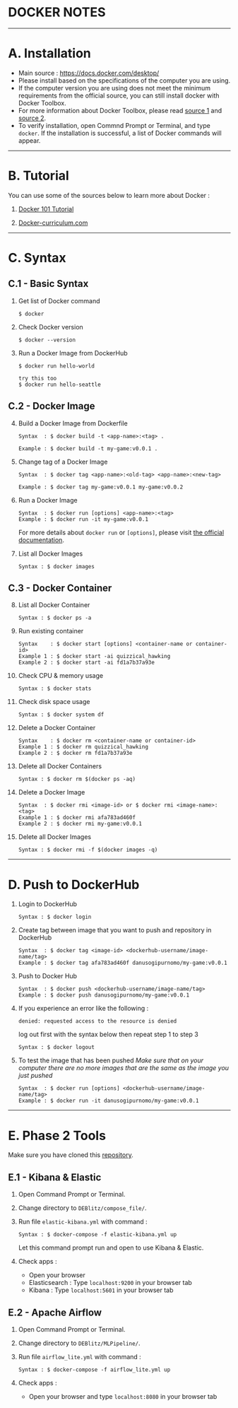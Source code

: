 # DOCKER NOTES

---
# A. Installation
- Main source : https://docs.docker.com/desktop/
- Please install based on the specifications of the computer you are using.
- If the computer version you are using does not meet the minimum requirements from the official source, you can still install docker with Docker Toolbox. 
- For more information about Docker Toolbox, please read [source 1](https://www.upwork.com/resources/docker-toolbox) and [source 2](https://nickjanetakis.com/blog/should-you-use-the-docker-toolbox-or-docker-for-mac-windows).
- To verify installation, open Commnd Prompt or Terminal, and type `docker`. If the installation is successful, a list of Docker commands will appear.

---
# B. Tutorial
You can use some of the sources below to learn more about Docker :
1. [Docker 101 Tutorial](https://www.docker.com/101-tutorial/)
   
2. [Docker-curriculum.com](https://docker-curriculum.com/)

---
# C. Syntax
## C.1 - Basic Syntax
1. Get list of Docker command
   ```
   $ docker
   ```

2. Check Docker version
   ```
   $ docker --version
   ```

3. Run a Docker Image from DockerHub
   ```
   $ docker run hello-world
   
   try this too
   $ docker run hello-seattle
   ```

## C.2 - Docker Image
4. Build a Docker Image from Dockerfile
   ```
   Syntax  : $ docker build -t <app-name>:<tag> .
   
   Example : $ docker build -t my-game:v0.0.1 .
   ```

5. Change tag of a Docker Image
   ```
   Syntax  : $ docker tag <app-name>:<old-tag> <app-name>:<new-tag>

   Example : $ docker tag my-game:v0.0.1 my-game:v0.0.2
   ```

6. Run a Docker Image
   ```
   Syntax  : $ docker run [options] <app-name>:<tag>
   Example : $ docker run -it my-game:v0.0.1
   ```
   For more details about `docker run` or `[options]`, please visit [the official documentation](https://docs.docker.com/engine/reference/run/).

7. List all Docker Images
   ```
   Syntax : $ docker images
   ```

## C.3 - Docker Container


8. List all Docker Container
   ```
   Syntax : $ docker ps -a
   ```

9. Run existing container
   ```
   Syntax    : $ docker start [options] <container-name or container-id>
   Example 1 : $ docker start -ai quizzical_hawking
   Example 2 : $ docker start -ai fd1a7b37a93e
   ```

10. Check CPU & memory usage
    ```
    Syntax : $ docker stats
    ```

11. Check disk space usage
    ```
    Syntax : $ docker system df
    ```

12. Delete a Docker Container
    ```
    Syntax    : $ docker rm <container-name or container-id>
    Example 1 : $ docker rm quizzical_hawking
    Example 2 : $ docker rm fd1a7b37a93e
    ```

13. Delete all Docker Containers
    ```
    Syntax : $ docker rm $(docker ps -aq)
    ```

14. Delete a Docker Image
    ```
    Syntax  : $ docker rmi <image-id> or $ docker rmi <image-name>:<tag>
    Example 1 : $ docker rmi afa783ad460f
    Example 2 : $ docker rmi my-game:v0.0.1
    ```

15. Delete all Docker Images
    ```
    Syntax : $ docker rmi -f $(docker images -q)
    ```
---
# D. Push to DockerHub
1. Login to DockerHub
   ```
   Syntax : $ docker login
   ```

2. Create tag between image that you want to push and repository in DockerHub
   ```
   Syntax  : $ docker tag <image-id> <dockerhub-username/image-name/tag>
   Example : $ docker tag afa783ad460f danusogipurnomo/my-game:v0.0.1
   ```
   
3. Push to Docker Hub
   ```
   Syntax  : $ docker push <dockerhub-username/image-name/tag>
   Example : $ docker push danusogipurnomo/my-game:v0.0.1
   ```

4. If you experience an error like the following :
   ```
   denied: requested access to the resource is denied
   ```
   
   log out first with the syntax below then repeat step 1 to step 3
   ```
   Syntax : $ docker logout
   ```

5. To test the image that has been pushed
   *Make sure that on your computer there are no more images that are the same as the image you just pushed*
   ```
   Syntax  : $ docker run [options] <dockerhub-username/image-name/tag>
   Example : $ docker run -it danusogipurnomo/my-game:v0.0.1
   ```
---
# E. Phase 2 Tools

Make sure you have cloned this [repository](https://github.com/ardhiraka/DEBlitz).

## E.1 - Kibana & Elastic
1. Open Command Prompt or Terminal.

2. Change directory to `DEBlitz/compose_file/`.

3. Run file `elastic-kibana.yml` with command :  
   ```
   Syntax : $ docker-compose -f elastic-kibana.yml up
   ```
   Let this command prompt run and open to use Kibana & Elastic.

4. Check apps :
   - Open your browser
   - Elasticsearch : Type `localhost:9200` in your browser tab
   - Kibana : Type `localhost:5601` in your browser tab

## E.2 - Apache Airflow
1. Open Command Prompt or Terminal.

2. Change directory to `DEBlitz/MLPipeline/`.

3. Run file `airflow_lite.yml` with command :  
   ```
   Syntax : $ docker-compose -f airflow_lite.yml up
   ```

4. Check apps :
   - Open your browser and type `localhost:8080` in your browser tab
